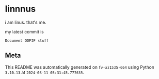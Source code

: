 # linnnus

i am linus. that's me.

my latest commit is

```
Document OOPIF stuff
```

## Meta

This README was automatically generated on `fv-az1535-664` using Python
`3.10.13` at `2024-03-11 05:31:45.777635`.
